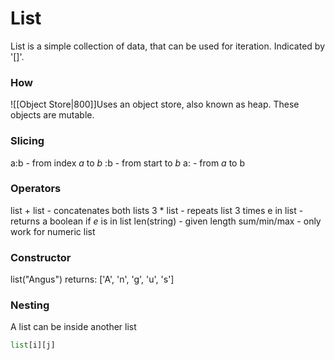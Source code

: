 # List
List is a simple collection of data, that can be used for iteration. Indicated by '[]'.

### How
![[Object Store|800]]Uses an object store, also known as heap.
These objects are mutable.

### Slicing
a:b - from index *a* to *b*
:b - from start to *b*
a: - from *a* to b

### Operators
list + list - concatenates both lists
3 * list - repeats list 3 times
e in list - returns a boolean if *e* is in list
len(string) - given length
sum/min/max - only work for numeric list

### Constructor
list("Angus")
returns: ['A', 'n', 'g', 'u', 's']

### Nesting
A list can be inside another list
```python
list[i][j]
```